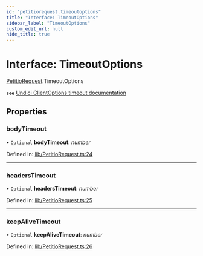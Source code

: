 ```yaml
---
id: "petitiorequest.timeoutoptions"
title: "Interface: TimeoutOptions"
sidebar_label: "TimeoutOptions"
custom_edit_url: null
hide_title: true
---
```


# Interface: TimeoutOptions

[PetitioRequest](../modules/petitiorequest.md).TimeoutOptions

**`see`** [Undici ClientOptions timeout documentation](https://github.com/nodejs/undici/blob/main/docs/api/Client.md#parameter-clientoptions)

## Properties

### bodyTimeout

• `Optional` **bodyTimeout**: *number*

Defined in: [lib/PetitioRequest.ts:24](https://github.com/helperdiscord/petitio/blob/eff2aca/src/lib/PetitioRequest.ts#L24)

___

### headersTimeout

• `Optional` **headersTimeout**: *number*

Defined in: [lib/PetitioRequest.ts:25](https://github.com/helperdiscord/petitio/blob/eff2aca/src/lib/PetitioRequest.ts#L25)

___

### keepAliveTimeout

• `Optional` **keepAliveTimeout**: *number*

Defined in: [lib/PetitioRequest.ts:26](https://github.com/helperdiscord/petitio/blob/eff2aca/src/lib/PetitioRequest.ts#L26)
